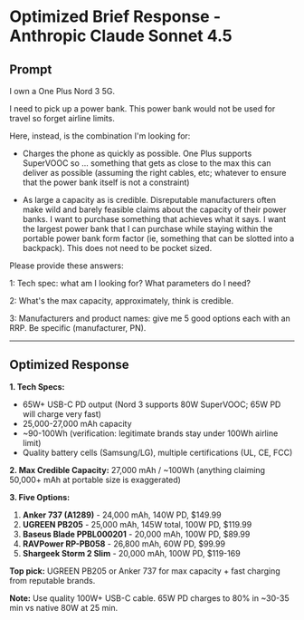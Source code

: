 # Optimized Brief Response - Anthropic Claude Sonnet 4.5

## Prompt
I own a One Plus Nord 3 5G.

I need to pick up a power bank. This power bank would not be used for travel so forget airline limits.

Here, instead, is the combination I'm looking for:

- Charges the phone as quickly as possible. One Plus supports SuperVOOC so ... something that gets as close to the max this can deliver as possible (assuming the right cables, etc; whatever to ensure that the power bank itself is not a constraint)

- As large a capacity as is credible. Disreputable manufacturers often make wild and barely feasible claims about the capacity of their power banks. I want to purchase something that achieves what it says. I want the largest power bank that I can purchase while staying within the portable power bank form factor (ie, something that can be slotted into a backpack). This does not need to be pocket sized.

Please provide these answers:

1: Tech spec: what am I looking for? What parameters do I need?

2: What's the max capacity, approximately, think is credible.

3: Manufacturers and product names: give me 5 good options each with an RRP. Be specific (manufacturer, PN).

---

## Optimized Response

**1. Tech Specs:**
- 65W+ USB-C PD output (Nord 3 supports 80W SuperVOOC; 65W PD will charge very fast)
- 25,000-27,000 mAh capacity
- ~90-100Wh (verification: legitimate brands stay under 100Wh airline limit)
- Quality battery cells (Samsung/LG), multiple certifications (UL, CE, FCC)

**2. Max Credible Capacity:**
27,000 mAh / ~100Wh (anything claiming 50,000+ mAh at portable size is exaggerated)

**3. Five Options:**

1. **Anker 737 (A1289)** - 24,000 mAh, 140W PD, $149.99
2. **UGREEN PB205** - 25,000 mAh, 145W total, 100W PD, $119.99
3. **Baseus Blade PPBL000201** - 20,000 mAh, 100W PD, $89.99
4. **RAVPower RP-PB058** - 26,800 mAh, 60W PD, $99.99
5. **Shargeek Storm 2 Slim** - 20,000 mAh, 100W PD, $119-169

**Top pick:** UGREEN PB205 or Anker 737 for max capacity + fast charging from reputable brands.

**Note:** Use quality 100W+ USB-C cable. 65W PD charges to 80% in ~30-35 min vs native 80W at 25 min.
